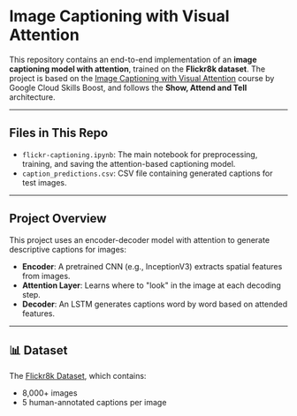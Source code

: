 # Image Captioning with Visual Attention

This repository contains an end-to-end implementation of an **image captioning model with attention**, trained on the **Flickr8k dataset**. The project is based on the [Image Captioning with Visual Attention](https://www.cloudskillsboost.google/course_templates/542) course by Google Cloud Skills Boost, and follows the **Show, Attend and Tell** architecture.

---

## Files in This Repo

- `flickr-captioning.ipynb`: The main notebook for preprocessing, training, and saving the attention-based captioning model.
- `caption_predictions.csv`: CSV file containing generated captions for test images.

---

## Project Overview

This project uses an encoder-decoder model with attention to generate descriptive captions for images:

- **Encoder**: A pretrained CNN (e.g., InceptionV3) extracts spatial features from images.
- **Attention Layer**: Learns where to "look" in the image at each decoding step.
- **Decoder**: An LSTM generates captions word by word based on attended features.

---

## 📊 Dataset

The [Flickr8k Dataset](https://www.kaggle.com/datasets/adityajn105/flickr8k), which contains:

- 8,000+ images
- 5 human-annotated captions per image
